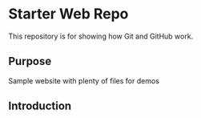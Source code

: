 # Starter Web Repo

This repository is for showing how Git and GitHub work.

## Purpose

Sample website with plenty of files for demos

## Introduction

